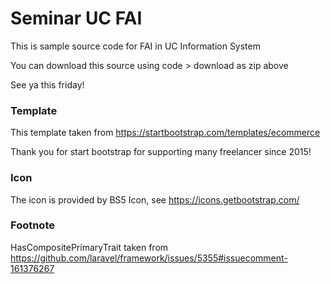 # Seminar UC FAI 

This is sample source code for FAI in UC Information System

You can download this source using code > download as zip above 

See ya this friday! 

### Template
This template taken from https://startbootstrap.com/templates/ecommerce

Thank you for start bootstrap for supporting many freelancer since 2015!

### Icon

The icon is provided by BS5 Icon, see https://icons.getbootstrap.com/

### Footnote

HasCompositePrimaryTrait taken from https://github.com/laravel/framework/issues/5355#issuecomment-161376267
